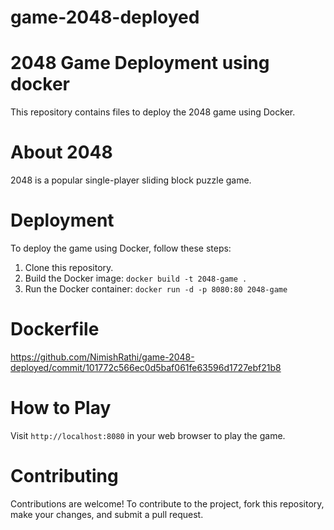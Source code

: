 # game-2048-deployed
# 2048 Game Deployment using docker 

This repository contains files to deploy the 2048 game using Docker.

# About 2048
2048 is a popular single-player sliding block puzzle game.

# Deployment
To deploy the game using Docker, follow these steps:
1. Clone this repository.
2. Build the Docker image: `docker build -t 2048-game .`
3. Run the Docker container: `docker run -d -p 8080:80 2048-game`

# Dockerfile
   https://github.com/NimishRathi/game-2048-deployed/commit/101772c566ec0d5baf061fe63596d1727ebf21b8

# How to Play
Visit `http://localhost:8080` in your web browser to play the game.

# Contributing
Contributions are welcome! To contribute to the project, fork this repository, make your changes, and submit a pull request.



